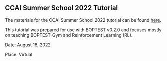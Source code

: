 ## CCAI Summer School 2022 Tutorial

The materials for the CCAI Summer School 2022 tutorial can be found [here](https://github.com/ibpsa/project1-boptest-gym/tree/master/docs/tutorials/CCAI%20Summer%20School%202022).

This tutorial was prepared for use with BOPTEST v0.2.0 and focuses mostly on teaching BOPTEST-Gym and Reinforcement Learning (RL). 

Date: August 18, 2022

Place: Virtual
